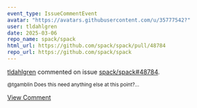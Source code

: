 ```yaml
---
event_type: IssueCommentEvent
avatar: "https://avatars.githubusercontent.com/u/35777542?"
user: tldahlgren
date: 2025-03-06
repo_name: spack/spack
html_url: https://github.com/spack/spack/pull/48784
repo_url: https://github.com/spack/spack
---
```


<a href='https://github.com/tldahlgren' target='_blank'>tldahlgren</a> commented on issue <a href='https://github.com/spack/spack/pull/48784' target='_blank'>spack/spack#48784</a>.

<small>@tgamblin Does this need anything else at this point?...</small>

<a href='https://github.com/spack/spack/pull/48784' target='_blank'>View Comment</a>